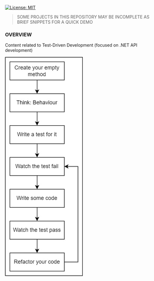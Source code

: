 [![License: MIT](https://img.shields.io/badge/License-MIT-blue.svg)](https://opensource.org/licenses/MIT)

> SOME PROJECTS IN THIS REPOSITORY MAY BE INCOMPLETE AS BRIEF SNIPPETS FOR A QUICK DEMO

### OVERVIEW
Content related to Test-Driven Development (focused on .NET API development)

![Unit-Testing-Flow](./Assets/Unit-Testing-Flow.jpg)
